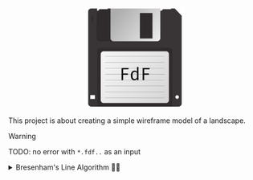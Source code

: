 <p align="center">
	<img alt="FDF BADGE" src="https://github.com/tesla33io/FdF/blob/main/badge.png?raw=true" width="200">
</p>

This project is about creating a simple wireframe model of a landscape.

> [!WARNING]
> TODO: no error with `*.fdf..` as an input

<details>
  <summary>Bresenham's Line Algorithm 🧙‍♂️</summary>

### Bresenham's Line Algorithm

Imagine you have a grid of dots (like a pixelated screen) and you want to draw the straightest possible line between two points. Bresenham's line algorithm helps you do this efficiently, without fancy math or floating-point calculations. Here's a breakdown:

**Starting Point:**

1. You know the starting point (x1, y1) and the ending point (x2, y2).
2. Figure out the direction: Is x2 to the right or left of x1? Up or down from y1? This affects the calculations later.

**Step by Step:**

1. You only move horizontally (one dot to the right or left) or diagonally (one dot right or left and one dot up or down).
2. To decide which pixel to choose next, Bresenham uses a clever trick:
    - He calculates an "error term" that tracks how far the current path deviates from the perfect straight line.
    - By comparing the error term to certain thresholds, he decides whether to just move horizontally or diagonally, keeping the line as close as possible to the ideal path.
3. He repeats step 2, moving pixel by pixel, updating the error term and choosing the next point, until he reaches the end point.

**Key details:**

- Since everything is based on integer calculations (adding and subtracting 1s), it's fast and works well on computers.
- It handles all slopes (even steep diagonals) by adjusting the error term calculations based on the direction.
- It doesn't involve tricky floating-point numbers or complex math, making it easy to understand and implement.

**Resources:**

- Here's a visual explanation of the algorithm: [https://digitalbunker.dev/bresenhams-line-algorithm/](https://digitalbunker.dev/bresenhams-line-algorithm/)
- For a deeper dive, you can find C code implementations and more detailed explanations online.

**Additional Notes:**

- Bresenham's algorithm doesn't automatically handle antialiasing, so lines might appear jagged, especially at angles.
- There are variations of the algorithm that can handle thicker lines or different line styles.

</details>
